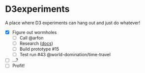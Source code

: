 D3experiments
=============

A place where D3 experiments can hang out and just do whatever!

- [x] Figure out wormholes
  - [ ] Call @arfon
  - [ ] Research ([docs](http://en.wikipedia.org/wiki/Wormhole#Time_travel))
  - [ ] Build prototype #15
  - [ ] Test run #43 @world-domination/time-travel
- [ ] ...?
- [ ] Profit!
